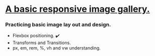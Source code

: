 <h1> <ins> A basic responsive image gallery. </ins></h1>

<h3> Practicing basic image lay out and design. </h3>

<ul> 
  <li> Flexbox positioning. ✔️ </li>
  <li> Transforms and Transitions. </li>
  <li> px, em, rem, %, vh and vw understanding. </li>
</ul>
